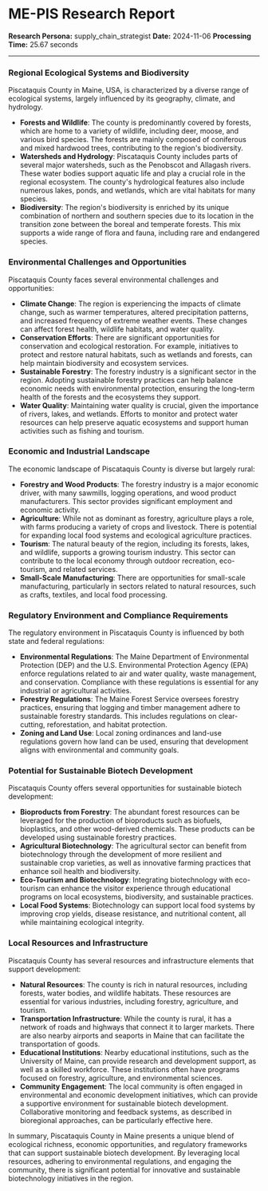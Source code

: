 # ME-PIS Research Report

**Research Persona:** supply_chain_strategist
**Date:** 2024-11-06
**Processing Time:** 25.67 seconds

---

### Regional Ecological Systems and Biodiversity

Piscataquis County in Maine, USA, is characterized by a diverse range of ecological systems, largely influenced by its geography, climate, and hydrology.

- **Forests and Wildlife**: The county is predominantly covered by forests, which are home to a variety of wildlife, including deer, moose, and various bird species. The forests are mainly composed of coniferous and mixed hardwood trees, contributing to the region's biodiversity.
- **Watersheds and Hydrology**: Piscataquis County includes parts of several major watersheds, such as the Penobscot and Allagash rivers. These water bodies support aquatic life and play a crucial role in the regional ecosystem. The county's hydrological features also include numerous lakes, ponds, and wetlands, which are vital habitats for many species.
- **Biodiversity**: The region's biodiversity is enriched by its unique combination of northern and southern species due to its location in the transition zone between the boreal and temperate forests. This mix supports a wide range of flora and fauna, including rare and endangered species.

### Environmental Challenges and Opportunities

Piscataquis County faces several environmental challenges and opportunities:

- **Climate Change**: The region is experiencing the impacts of climate change, such as warmer temperatures, altered precipitation patterns, and increased frequency of extreme weather events. These changes can affect forest health, wildlife habitats, and water quality.
- **Conservation Efforts**: There are significant opportunities for conservation and ecological restoration. For example, initiatives to protect and restore natural habitats, such as wetlands and forests, can help maintain biodiversity and ecosystem services.
- **Sustainable Forestry**: The forestry industry is a significant sector in the region. Adopting sustainable forestry practices can help balance economic needs with environmental protection, ensuring the long-term health of the forests and the ecosystems they support.
- **Water Quality**: Maintaining water quality is crucial, given the importance of rivers, lakes, and wetlands. Efforts to monitor and protect water resources can help preserve aquatic ecosystems and support human activities such as fishing and tourism.

### Economic and Industrial Landscape

The economic landscape of Piscataquis County is diverse but largely rural:

- **Forestry and Wood Products**: The forestry industry is a major economic driver, with many sawmills, logging operations, and wood product manufacturers. This sector provides significant employment and economic activity.
- **Agriculture**: While not as dominant as forestry, agriculture plays a role, with farms producing a variety of crops and livestock. There is potential for expanding local food systems and ecological agriculture practices.
- **Tourism**: The natural beauty of the region, including its forests, lakes, and wildlife, supports a growing tourism industry. This sector can contribute to the local economy through outdoor recreation, eco-tourism, and related services.
- **Small-Scale Manufacturing**: There are opportunities for small-scale manufacturing, particularly in sectors related to natural resources, such as crafts, textiles, and local food processing.

### Regulatory Environment and Compliance Requirements

The regulatory environment in Piscataquis County is influenced by both state and federal regulations:

- **Environmental Regulations**: The Maine Department of Environmental Protection (DEP) and the U.S. Environmental Protection Agency (EPA) enforce regulations related to air and water quality, waste management, and conservation. Compliance with these regulations is essential for any industrial or agricultural activities.
- **Forestry Regulations**: The Maine Forest Service oversees forestry practices, ensuring that logging and timber management adhere to sustainable forestry standards. This includes regulations on clear-cutting, reforestation, and habitat protection.
- **Zoning and Land Use**: Local zoning ordinances and land-use regulations govern how land can be used, ensuring that development aligns with environmental and community goals.

### Potential for Sustainable Biotech Development

Piscataquis County offers several opportunities for sustainable biotech development:

- **Bioproducts from Forestry**: The abundant forest resources can be leveraged for the production of bioproducts such as biofuels, bioplastics, and other wood-derived chemicals. These products can be developed using sustainable forestry practices.
- **Agricultural Biotechnology**: The agricultural sector can benefit from biotechnology through the development of more resilient and sustainable crop varieties, as well as innovative farming practices that enhance soil health and biodiversity.
- **Eco-Tourism and Biotechnology**: Integrating biotechnology with eco-tourism can enhance the visitor experience through educational programs on local ecosystems, biodiversity, and sustainable practices.
- **Local Food Systems**: Biotechnology can support local food systems by improving crop yields, disease resistance, and nutritional content, all while maintaining ecological integrity.

### Local Resources and Infrastructure

Piscataquis County has several resources and infrastructure elements that support development:

- **Natural Resources**: The county is rich in natural resources, including forests, water bodies, and wildlife habitats. These resources are essential for various industries, including forestry, agriculture, and tourism.
- **Transportation Infrastructure**: While the county is rural, it has a network of roads and highways that connect it to larger markets. There are also nearby airports and seaports in Maine that can facilitate the transportation of goods.
- **Educational Institutions**: Nearby educational institutions, such as the University of Maine, can provide research and development support, as well as a skilled workforce. These institutions often have programs focused on forestry, agriculture, and environmental sciences.
- **Community Engagement**: The local community is often engaged in environmental and economic development initiatives, which can provide a supportive environment for sustainable biotech development. Collaborative monitoring and feedback systems, as described in bioregional approaches, can be particularly effective here.

In summary, Piscataquis County in Maine presents a unique blend of ecological richness, economic opportunities, and regulatory frameworks that can support sustainable biotech development. By leveraging local resources, adhering to environmental regulations, and engaging the community, there is significant potential for innovative and sustainable biotechnology initiatives in the region.